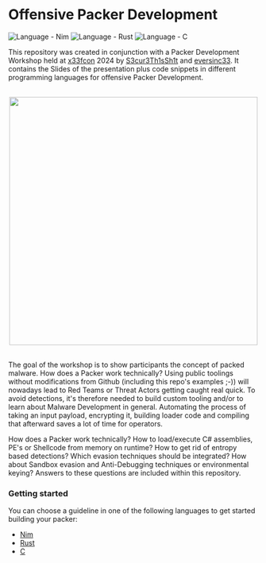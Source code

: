 # Offensive Packer Development
![Language - Nim](https://img.shields.io/badge/Language-Nim-2ea44f) ![Language - Rust](https://img.shields.io/badge/Language-Rust-2ea44f) ![Language - C](https://img.shields.io/badge/Language-C-2ea44f)

This repository was created in conjunction with a Packer Development Workshop held at [x33fcon](https://www.x33fcon.com/#!index.md) 2024 by [S3cur3Th1sSh1t](https://github.com/s3cur3th1ssh1t) and [eversinc33](https://github.com/eversinc33). It contains the Slides of the presentation plus code snippets in different programming languages for offensive Packer Development. 

<br>
<div align="center">
    <img src="https://github.com/rtecCyberSec/Packer-Development/assets/27858067/1ce772fd-92b2-4dea-8c0c-30d77a2b76a2" width="500">
</div>
<br>

The goal of the workshop is to show participants the concept of packed malware. How does a Packer work technically? Using public toolings without modifications from Github (including this repo's examples ;-)) will nowadays lead to Red Teams or Threat Actors getting caught real quick. To avoid detections, it's therefore needed to build custom tooling and/or to learn about Malware Development in general. Automating the process of taking an input payload, encrypting it, building loader code and compiling that afterward saves a lot of time for operators. 

How does a Packer work technically? How to load/execute C# assemblies, PE's or Shellcode from memory on runtime? How to get rid of entropy based detections? Which evasion techniques should be integrated? How about Sandbox evasion and Anti-Debugging techniques or environmental keying? Answers to these questions are included within this repository.

### Getting started

You can choose a guideline in one of the following languages to get started building your packer:

- [Nim](./Nim)
- [Rust](./Rust)
- [C](./C)
